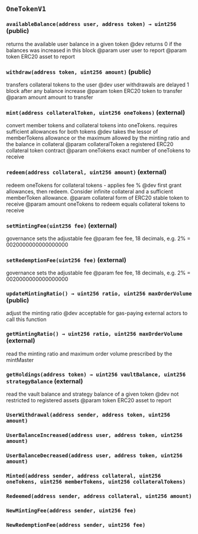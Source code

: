 ## `OneTokenV1`






### `availableBalance(address user, address token) → uint256` (public)

returns the available user balance in a given token
     @dev returns 0 if the balances was increased in this block
     @param user user to report
     @param token ERC20 asset to report



### `withdraw(address token, uint256 amount)` (public)

transfers collateral tokens to the user
     @dev user withdrawals are delayed 1 block after any balance increase
     @param token ERC20 token to transfer
     @param amount amount to transfer



### `mint(address collateralToken, uint256 oneTokens)` (external)

convert member tokens and collateral tokens into oneTokens. requires sufficient allowances for both tokens
     @dev takes the lessor of memberTokens allowance or the maximum allowed by the minting ratio and the balance in collateral
     @param collateralToken a registered ERC20 collateral token contract
     @param oneTokens exact number of oneTokens to receive



### `redeem(address collateral, uint256 amount)` (external)

redeem oneTokens for collateral tokens - applies fee %
     @dev first grant allowances, then redeem. Consider infinite collateral and a sufficient memberToken allowance.
     @param collateral form of ERC20 stable token to receive
     @param amount oneTokens to redeem equals collateral tokens to receive



### `setMintingFee(uint256 fee)` (external)

governance sets the adjustable fee
     @param fee fee, 18 decimals, e.g. 2% = 0020000000000000000



### `setRedemptionFee(uint256 fee)` (external)

governance sets the adjustable fee
     @param fee fee, 18 decimals, e.g. 2% = 0020000000000000000



### `updateMintingRatio() → uint256 ratio, uint256 maxOrderVolume` (public)

adjust the minting ratio
     @dev acceptable for gas-paying external actors to call this function



### `getMintingRatio() → uint256 ratio, uint256 maxOrderVolume` (external)

read the minting ratio and maximum order volume prescribed by the mintMaster



### `getHoldings(address token) → uint256 vaultBalance, uint256 strategyBalance` (external)

read the vault balance and strategy balance of a given token
     @dev not restricted to registered assets
     @param token ERC20 asset to report




### `UserWithdrawal(address sender, address token, uint256 amount)`





### `UserBalanceIncreased(address user, address token, uint256 amount)`





### `UserBalanceDecreased(address user, address token, uint256 amount)`





### `Minted(address sender, address collateral, uint256 oneTokens, uint256 memberTokens, uint256 collateralTokens)`





### `Redeemed(address sender, address collateral, uint256 amount)`





### `NewMintingFee(address sender, uint256 fee)`





### `NewRedemptionFee(address sender, uint256 fee)`





